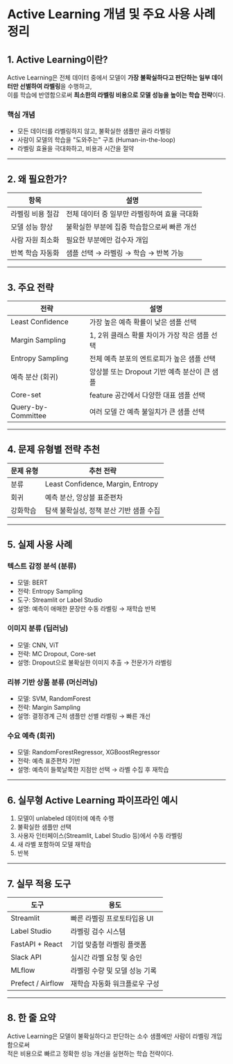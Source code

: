 
# Active Learning 개념 및 주요 사용 사례 정리

## 1. Active Learning이란?

Active Learning은 전체 데이터 중에서 모델이 **가장 불확실하다고 판단하는 일부 데이터만 선별하여 라벨링**을 수행하고,  
이를 학습에 반영함으로써 **최소한의 라벨링 비용으로 모델 성능을 높이는 학습 전략**이다.

### 핵심 개념
- 모든 데이터를 라벨링하지 않고, 불확실한 샘플만 골라 라벨링
- 사람이 모델의 학습을 "도와주는" 구조 (Human-in-the-loop)
- 라벨링 효율을 극대화하고, 비용과 시간을 절약

---

## 2. 왜 필요한가?

| 항목 | 설명 |
|------|------|
| 라벨링 비용 절감 | 전체 데이터 중 일부만 라벨링하여 효율 극대화 |
| 모델 성능 향상 | 불확실한 부분에 집중 학습함으로써 빠른 개선 |
| 사람 자원 최소화 | 필요한 부분에만 검수자 개입 |
| 반복 학습 자동화 | 샘플 선택 → 라벨링 → 학습 → 반복 가능 |

---

## 3. 주요 전략

| 전략 | 설명 |
|------|------|
| Least Confidence | 가장 높은 예측 확률이 낮은 샘플 선택 |
| Margin Sampling | 1, 2위 클래스 확률 차이가 가장 작은 샘플 선택 |
| Entropy Sampling | 전체 예측 분포의 엔트로피가 높은 샘플 선택 |
| 예측 분산 (회귀) | 앙상블 또는 Dropout 기반 예측 분산이 큰 샘플 |
| Core-set | feature 공간에서 다양한 대표 샘플 선택 |
| Query-by-Committee | 여러 모델 간 예측 불일치가 큰 샘플 선택 |

---

## 4. 문제 유형별 전략 추천

| 문제 유형 | 추천 전략 |
|-----------|------------|
| 분류 | Least Confidence, Margin, Entropy |
| 회귀 | 예측 분산, 앙상블 표준편차 |
| 강화학습 | 탐색 불확실성, 정책 분산 기반 샘플 수집 |

---

## 5. 실제 사용 사례

### 텍스트 감정 분석 (분류)
- 모델: BERT
- 전략: Entropy Sampling
- 도구: Streamlit or Label Studio
- 설명: 예측이 애매한 문장만 수동 라벨링 → 재학습 반복

### 이미지 분류 (딥러닝)
- 모델: CNN, ViT
- 전략: MC Dropout, Core-set
- 설명: Dropout으로 불확실한 이미지 추출 → 전문가가 라벨링

### 리뷰 기반 상품 분류 (머신러닝)
- 모델: SVM, RandomForest
- 전략: Margin Sampling
- 설명: 결정경계 근처 샘플만 선별 라벨링 → 빠른 개선

### 수요 예측 (회귀)
- 모델: RandomForestRegressor, XGBoostRegressor
- 전략: 예측 표준편차 기반
- 설명: 예측이 들쭉날쭉한 지점만 선택 → 라벨 수집 후 재학습

---

## 6. 실무형 Active Learning 파이프라인 예시

1. 모델이 unlabeled 데이터에 예측 수행  
2. 불확실한 샘플만 선택  
3. 사용자 인터페이스(Streamlit, Label Studio 등)에서 수동 라벨링  
4. 새 라벨 포함하여 모델 재학습  
5. 반복

---

## 7. 실무 적용 도구

| 도구 | 용도 |
|------|------|
| Streamlit | 빠른 라벨링 프로토타입용 UI |
| Label Studio | 라벨링 검수 시스템 |
| FastAPI + React | 기업 맞춤형 라벨링 플랫폼 |
| Slack API | 실시간 라벨 요청 및 승인 |
| MLflow | 라벨링 수량 및 모델 성능 기록 |
| Prefect / Airflow | 재학습 자동화 워크플로우 구성 |

---

## 8. 한 줄 요약

Active Learning은 모델이 불확실하다고 판단하는 소수 샘플에만 사람이 라벨링 개입함으로써  
적은 비용으로 빠르고 정확한 성능 개선을 실현하는 학습 전략이다.
